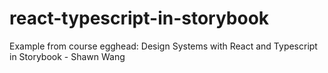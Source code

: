 # react-typescript-in-storybook
Example from course egghead: Design Systems with React and Typescript in Storybook - Shawn Wang
